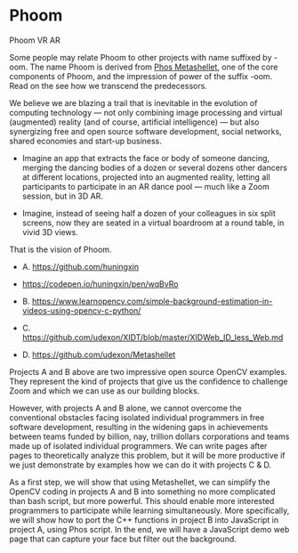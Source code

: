 # Phoom
Phoom VR AR

Some people may relate Phoom to other projects with name suffixed by -oom. The name Phoom is derived from [Phos Metashellet](https://github.com/udexon/Metashellet), one of the core components of Phoom, and the impression of power of the suffix -oom. Read on the see how we transcend the predecessors.

We believe we are blazing a trail that is inevitable in the evolution of computing technology &mdash; not only combining image processing and virtual (augmented) reality (and of course, artificial intelligence) &mdash; but also synergizing free and open source software development, social networks, shared economies and start-up business.

- Imagine an app that extracts the face or body of someone dancing, merging the dancing bodies of a dozen or several dozens other dancers at different locations, projected into an augmented reality, letting all participants to participate in an AR dance pool &mdash; much like a Zoom session, but in 3D AR.

- Imagine, instead of seeing half a dozen of your colleagues in six split screens, now they are seated in a virtual boardroom at a round table, in vivid 3D views.

That is the vision of Phoom.

- A. https://github.com/huningxin
- https://codepen.io/huningxin/pen/wqBvRo

- B. https://www.learnopencv.com/simple-background-estimation-in-videos-using-opencv-c-python/

- C. https://github.com/udexon/XIDT/blob/master/XIDWeb_ID_less_Web.md

- D. https://github.com/udexon/Metashellet

Projects A and B above are two impressive open source OpenCV examples. They represent the kind of projects that give us the confidence to challenge Zoom and which we can use as our building blocks.

However, with projects A and B alone, we cannot overcome the conventional obstacles facing isolated individual programmers in  free software development, resulting in the widening gaps in achievements between teams funded by billion, nay, trillion dollars corporations and teams made up of isolated individual programmers. We can write pages after pages to theoretically analyze this problem, but it will be more productive if we just demonstrate by examples how we can do it with projects C & D.

As a first step, we will show that using Metashellet, we can simplify the OpenCV coding in projects A and B into something no more complicated than bash script, but more powerful. This should enable more interested programmers to participate while learning simultaneously. More specifically, we will show how to port the C++ functions in project B into JavaScript in project A, using Phos script. In the end, we will have a JavaScript demo web page that can capture your face but filter out the background.
